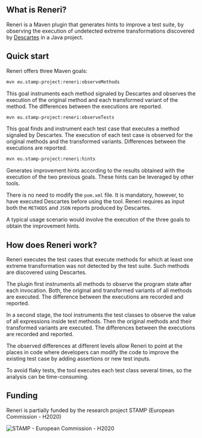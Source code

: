 ## What is Reneri?

Reneri is a Maven plugin that generates hints to improve a test suite, by 
observing the execution of undetected extreme transformations discovered by 
[Descartes](https://github.com/STAMP-project/pitest-descartes) in a Java project.

## Quick start

Reneri offers three Maven goals:

```bash
mvn eu.stamp-project:reneri:observeMethods
```
This goal instruments each method signaled by Descartes and observes the 
execution of the original method and each transformed variant of the method. 
The differences between the executions are reported.

```bash
mvn eu.stamp-project:reneri:observeTests
```
This goal finds and instrument each test case that executes a method signaled by
Descartes. The execution of each test case is observed for the original methods 
and the transformed variants. Differences between the executions are reported.

```bash
mvn eu.stamp-project:reneri:hints
```
Generates improvement hints according to the results obtained with the execution
of the two previous goals. These hints can be leveraged by other tools.

There is no need to modify the `pom.xml` file. It is mandatory, however,
to have executed Descartes before using the tool.
Reneri requires as input both the `METHODS` and `JSON` reports produced by 
Descartes.

A typical usage scenario would involve the execution of the three goals to 
obtain the improvement hints.

## How does Reneri work?

Reneri executes the test cases that execute methods for which at least one
extreme transformation was not detected by the test suite. Such methods are 
discovered using Descartes.

The plugin first instruments all methods to observe the program state after each
invocation. Both, the original and transformed variants of all methods are 
executed. The difference between the executions are recorded and reported.

In a second stage, the tool instruments the test classes to observe the value
of all expressions inside test methods. Then the original methods and their 
transformed variants are executed. The differences between the executions are 
recorded and reported.

The observed differences at different levels allow Reneri to point at the places
in code where developers can modify the code to improve the existing test case
by adding assertions or new test inputs.

To avoid flaky tests, the tool executes each test class several times, so
the analysis can be time-consuming.

## Funding

Reneri is partially funded by the research project STAMP (European Commission - H2020)

![STAMP - European Commission - H2020](https://github.com/STAMP-project/pitest-descartes/raw/master/docs/logo_readme_md.png)


